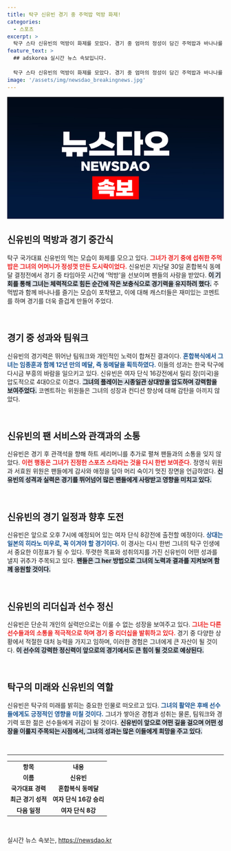 ```yaml
---
title: 탁구 신유빈 경기 중 주먹밥 먹방 화제!
categories:
  - 스포츠
excerpt: >
  탁구 스타 신유빈의 먹방이 화제를 모았다. 경기 중 엄마의 정성이 담긴 주먹밥과 바나나를 섭취하며 힘을 냈고, 압도적인 플레이로 8강에 진출했다! 신유빈의 팬 서비스도 놓치지 마세요!
feature_text: >
  ## adskorea 실시간 뉴스 속보입니다.

  탁구 스타 신유빈의 먹방이 화제를 모았다. 경기 중 엄마의 정성이 담긴 주먹밥과 바나나를 섭취하며 힘을 냈고, 압도적인 플레이로 8강에 진출했다! 신유빈의 팬 서비스도 놓치지 마세요!
image: '/assets/img/newsdao_breakingnews.jpg'
---
```


<p><img src="/assets/img/newsdao_breakingnews.jpg" alt="adskorea 속보" /></p>

<h2 data-ke-size="size26">신유빈의 먹방과 경기 중간식</h2>

<p data-ke-size="size16">탁구 국가대표 신유빈의 먹는 모습이 화제를 모으고 있다. <b><span style="color: #ee2323;">그녀가 경기 중에 섭취한 주먹밥은 그녀의 어머니가 정성껏 만든 도시락이었다.</span></b> 신유빈은 지난달 30일 혼합복식 동메달 결정전에서 경기 중 타임아웃 시간에 '먹방'을 선보이며 팬들의 사랑을 받았다. <b><span style="background-color: #21538527;">이 기회를 통해 그녀는 체력적으로 힘든 순간에 작은 보충식으로 경기력을 유지하려 했다.</span></b> 주먹밥과 함께 바나나를 즐기는 모습이 포착됐고, 이에 대해 캐스터들은 재미있는 코멘트를 하며 경기를 더욱 즐겁게 만들어 주었다.</p>

<p data-ke-size="size16">&nbsp;</p>

<h2 data-ke-size="size26">경기 중 성과와 팀워크</h2>

<p data-ke-size="size16">신유빈의 경기력은 뛰어난 팀워크와 개인적인 노력이 합쳐진 결과이다. <b><span style="color: #1a5490;">혼합복식에서 그녀는 임종훈과 함께 12년 만의 메달, 즉 동메달을 획득하였다.</span></b> 이들의 성과는 한국 탁구에 다시금 부흥의 바람을 일으키고 있다. 신유빈은 여자 단식 16강전에서 릴리 장(미국)을 압도적으로 4대0으로 이겼다. <b><span style="background-color: #21538527;">그녀의 플레이는 시종일관 상대방을 압도하며 강력함을 보여주었다.</span></b> 코멘트하는 위원들은 그녀의 성장과 컨디션 향상에 대해 감탄을 아끼지 않았다.</p>

<p data-ke-size="size16">&nbsp;</p>

<h2 data-ke-size="size26">신유빈의 팬 서비스와 관객과의 소통</h2>

<p data-ke-size="size16">신유빈은 경기 후 관객석을 향해 하트 세리머니를 추가로 펼쳐 팬들과의 소통을 잊지 않았다. <b><span style="color: #ee2323;">이런 행동은 그녀가 진정한 스포츠 스타라는 것을 다시 한번 보여준다.</span></b> 정영식 위원과 서효원 위원은 팬들에게 감사와 애정을 담아 머리 숙이기 멋진 장면을 언급하였다. <b><span style="background-color: #21538527;">신유빈의 성격과 실력은 경기를 뛰어넘어 많은 팬들에게 사랑받고 영향을 미치고 있다.</span></b></p>

<p data-ke-size="size16">&nbsp;</p>

<h2 data-ke-size="size26">신유빈의 경기 일정과 향후 도전</h2>

<p data-ke-size="size16">신유빈은 앞으로 오후 7시에 예정되어 있는 여자 단식 8강전에 출전할 예정이다. <b><span style="color: #1a5490;">상대는 일본의 히라노 미우로, 꼭 이겨야 할 경기이다.</span></b> 이 경사는 다시 한번 그녀의 탁구 인생에서 중요한 이정표가 될 수 있다. 뚜렷한 목표와 성취의지를 가진 신유빈이 어떤 성과를 낼지 귀추가 주목되고 있다. <b><span style="background-color: #21538527;">팬들은 그 her 방법으로 그녀의 노력과 결과를 지켜보며 함께 응원할 것이다.</span></b></p>

<p data-ke-size="size16">&nbsp;</p>

<h2 data-ke-size="size26">신유빈의 리더십과 선수 정신</h2>

<p data-ke-size="size16">신유빈은 단순히 개인의 실력만으로는 이룰 수 없는 성장을 보여주고 있다. <b><span style="color: #ee2323;">그녀는 다른 선수들과의 소통을 적극적으로 하며 경기 중 리더십을 발휘하고 있다.</span></b> 경기 중 다양한 상황에서 적절한 대처 능력을 가지고 임하며, 이러한 경험은 그녀에게 큰 자산이 될 것이다. <b><span style="background-color: #21538527;">이 선수의 강력한 정신력이 앞으로의 경기에서도 큰 힘이 될 것으로 예상된다.</span></b></p>

<p data-ke-size="size16">&nbsp;</p>

<h2 data-ke-size="size26">탁구의 미래와 신유빈의 역할</h2>

<p data-ke-size="size16">신유빈은 탁구의 미래를 밝히는 중요한 인물로 떠오르고 있다. <b><span style="color: #1a5490;">그녀의 활약은 후배 선수들에게도 긍정적인 영향을 미칠 것이다.</span></b> 그녀가 쌓아온 경험과 성취는 물론, 팀워크와 경기력 또한 젊은 선수들에게 귀감이 될 것이다. <b><span style="background-color: #21538527;">신유빈이 앞으로 어떤 길을 걸으며 어떤 성장을 이룰지 주목되는 시점에서, 그녀의 성과는 많은 이들에게 희망을 주고 있다.</span></b></p>

<p data-ke-size="size16">&nbsp;</p>

<hr>

<table style="width: 100%; border-collapse: collapse;">
    <tr>
        <td style="text-align: center; height: 17px;"><b>항목</b></td>
        <td style="text-align: center; height: 17px;"><b>내용</b></td>
    </tr>
    <tr>
        <td style="text-align: center; height: 17px;"><b>이름</b></td>
        <td style="text-align: center; height: 17px;"><b>신유빈</b></td>
    </tr>
    <tr>
        <td style="text-align: center; height: 17px;"><b>국가대표 경력</b></td>
        <td style="text-align: center; height: 17px;"><b>혼합복식 동메달</b></td>
    </tr>
    <tr>
        <td style="text-align: center; height: 17px;"><b>최근 경기 성적</b></td>
        <td style="text-align: center; height: 17px;"><b>여자 단식 16강 승리</b></td>
    </tr>
    <tr>
        <td style="text-align: center; height: 17px;"><b>다음 일정</b></td>
        <td style="text-align: center; height: 17px;"><b>여자 단식 8강</b></td>
    </tr>
</table>

<p data-ke-size="size16">&nbsp;</p>
실시간 뉴스 속보는, <a href="https://newsdao.kr" rel="dofollow">https://newsdao.kr</a>


